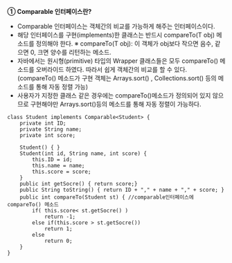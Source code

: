 __① Comparable<T> 인터페이스란?__
- Comparable<T> 인터페이스는 객체간의 비교를 가능하게 해주는 인터페이스이다. 
- 해당 인터페이스를 구현(implements)한 클래스는 반드시 compareTo(T obj) 메소드를 정의해야 한다. 
  ※ compareTo(T obj): 이 객체가 obj보다 작으면 음수, 같으면 0, 크면 양수를 리턴하는 메소드.
- 자바에서는 원시형(primitive) 타입의 Wrapper 클래스들은 모두 compareTo() 메소드를 오버라이드 하였다. 따라서 쉽게 객체간의 비교를 할 수 있다. (compareTo() 메소드가 구현 객체는 Arrays.sort()   , Collections.sort() 등의 메소드를 통해 자동 정렬 가능)
- 사용자가 지정한 클래스 같은 경우에는 compareTo()메소드가 정의되어 있지 않으므로 구현해야만 Arrays.sort()등의 메소드를 통해 자동 정렬이 가능하다.

```
class Student implements Comparable<Student> {
    private int ID;
    private String name;
    private int score;

    Student() { }
    Student(int id, String name, int score) {
        this.ID = id;
        this.name = name;
        this.score = score;
    }
    public int getSocre() { return score;}
    public String toString() { return ID + "," + name + "," + score; }
    public int compareTo(Student st) { //comparable인터페이스에 compareTo() 메소드
        if( this.score< st.getSocre() )
            return -1;
        else if(this.score > st.getSocre())
            return 1;
        else
            return 0;
    }
}
```
